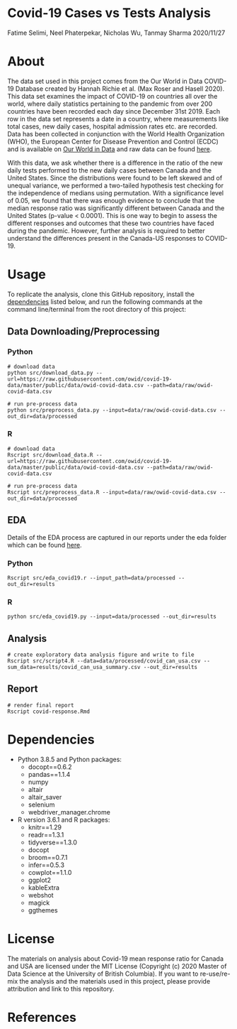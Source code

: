 Covid-19 Cases vs Tests Analysis
================
Fatime Selimi, Neel Phaterpekar, Nicholas Wu, Tanmay Sharma
2020/11/27

# About

The data set used in this project comes from the Our World in Data
COVID-19 Database created by Hannah Richie et al. (Max Roser and Hasell
2020). This data set examines the impact of COVID-19 on countries all
over the world, where daily statistics pertaining to the pandemic from
over 200 countries have been recorded each day since December 31st 2019.
Each row in the data set represents a date in a country, where
measurements like total cases, new daily cases, hospital admission rates
etc. are recorded. Data has been collected in conjunction with the World
Health Organization (WHO), the European Center for Disease Prevention
and Control (ECDC) and is available on [Our World in
Data](https://ourworldindata.org/coronavirus) and raw data can be found
[here](https://raw.githubusercontent.com/owid/covid-19-data/master/public/data/owid-covid-data.csv).

With this data, we ask whether there is a difference in the ratio of the
new daily tests performed to the new daily cases between Canada and the
United States. Since the distributions were found to be left skewed and
of unequal variance, we performed a two-tailed hypothesis test checking
for the independence of medians using permutation. With a significance
level of 0.05, we found that there was enough evidence to conclude that
the median response ratio was significantly different between Canada and
the United States (p-value \< 0.0001). This is one way to begin to
assess the different responses and outcomes that these two countries
have faced during the pandemic. However, further analysis is required to
better understand the differences present in the Canada-US responses to
COVID-19.

# Usage

To replicate the analysis, clone this GitHub repository, install the
[dependencies](#dependencies) listed below, and run the following
commands at the command line/terminal from the root directory of this
project:

## Data Downloading/Preprocessing

### Python

    # download data
    python src/download_data.py --url=https://raw.githubusercontent.com/owid/covid-19-data/master/public/data/owid-covid-data.csv --path=data/raw/owid-covid-data.csv
    
    # run pre-process data
    python src/preprocess_data.py --input=data/raw/owid-covid-data.csv --out_dir=data/processed

### R

    # download data
    Rscript src/download_data.R --url=https://raw.githubusercontent.com/owid/covid-19-data/master/public/data/owid-covid-data.csv --path=data/raw/owid-covid-data.csv
    
    # run pre-process data
    Rscript src/preprocess_data.R --input=data/raw/owid-covid-data.csv --out_dir=data/processed

## EDA

Details of the EDA process are captured in our reports under the eda
folder which can be found
[here](https://github.com/UBC-MDS/covid-19-cases-vs-tests-analysis/tree/main/eda).

### Python

    Rscript src/eda_covid19.r --input_path=data/processed --out_dir=results

### R

    python src/eda_covid19.py --input=data/processed --out_dir=results

## Analysis

    # create exploratory data analysis figure and write to file 
    Rscript src/script4.R --data=data/processed/covid_can_usa.csv --sum_data=results/covid_can_usa_summary.csv --out_dir=results

## Report

    # render final report
    Rscript covid-response.Rmd

# Dependencies

  - Python 3.8.5 and Python packages:
      - docopt==0.6.2
      - pandas==1.1.4
      - numpy
      - altair
      - altair\_saver
      - selenium
      - webdriver\_manager.chrome
  - R version 3.6.1 and R packages:
      - knitr==1.29
      - readr==1.3.1
      - tidyverse==1.3.0
      - docopt
      - broom==0.7.1
      - infer==0.5.3
      - cowplot==1.1.0
      - ggplot2
      - kableExtra
      - webshot
      - magick
      - ggthemes

# License

The materials on analysis about Covid-19 mean response ratio for Canada
and USA are licensed under the MIT License (Copyright (c) 2020 Master of
Data Science at the University of British Columbia). If you want to
re-use/re-mix the analysis and the materials used in this project,
please provide attribution and link to this repository.

# References

